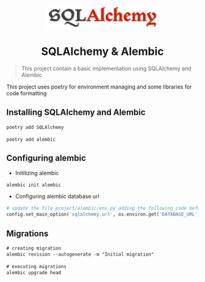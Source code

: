 <p align="center">
  <img src="assets/sqla_logo.png" alt="SQLAlchemy Logo"/>
</p>
<h1 align="center">SQLAlchemy & Alembic</h1>

> This project contain a basic implementation using SQLAlchemy and Alembic

This project uses poetry for environment managing and some libraries for code formatting

## Installing SQLAlchemy and Alembic 

```shell
poetry add SQLAlchemy

poetry add alembic
```

## Configuring alembic
- Initilizing alembic
```shell
alembic init alembic
```

- Configuring alembic database url
```python
# update the file project/alembic/env.py adding the following code before the functions
config.set_main_option('sqlalchemy.url', os.environ.get('DATABASE_URL'))
```

## Migrations
```shell
# creating migration
alembic revision --autogenerate -m "Initial migration"

# executing migrations
alembic upgrade head
```
